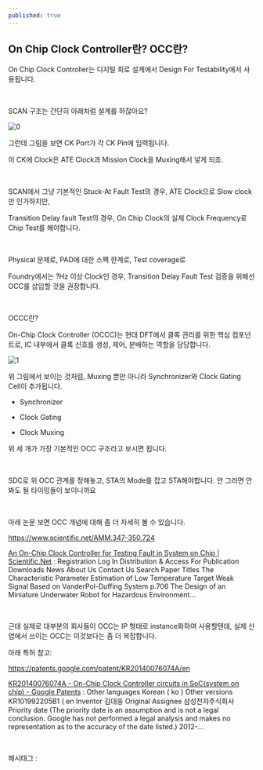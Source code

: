 ```yaml
---
published: true
---
```

## On Chip Clock Controller란? OCC란?

On Chip Clock Controller는 디지털 회로 설계에서 Design For Testability에서 사용됩니다.

​

SCAN 구조는 간단히 아래처럼 설계를 하잖아요?

![0](/asset/img/223445725462/0.png)

그런데 그림을 보면 CK Port가 각 CK Pin에 입력됩니다.

이 CK에 Clock은 ATE Clock과 Mission Clock을 Muxing해서 넣게 되죠.

​

SCAN에서 그냥 기본적인 Stuck-At Fault Test의 경우, ATE Clock으로 Slow clock만 인가하지만,

Transition Delay fault Test의 경우, On Chip Clock의 실제 Clock Frequency로 Chip Test를 해야합니다.

​

Physical 문제로, PAD에 대한 스펙 한계로, Test coverage로

Foundry에서는 ?Hz 이상 Clock인 경우, Transition Delay Fault Test 검증을 위해선 OCC를 삽입할 것을 권장합니다.

​

OCCC란?

On-Chip Clock Controller (OCCC)는 현대 DFT에서 클록 관리를 위한 핵심 컴포넌트로, IC 내부에서 클록 신호를 생성, 제어, 분배하는 역할을 담당합니다.

![1](/asset/img/223445725462/1.png)

위 그림에서 보이는 것처럼, Muxing 뿐만 아니라 Synchronizer와 Clock Gating Cell이 추가됩니다.

- Synchronizer

- Clock Gating

- Clock Muxing

위 세 개가 가장 기본적인 OCC 구조라고 보시면 됩니다.

​

SDC로 위 OCC 관계를 정해놓고, STA의 Mode를 잡고 STA해야합니다. 안 그러면 안 봐도 될 타이밍들이 보이니까요

​

아래 논문 보면 OCC 개념에 대해 좀 더 자세히 볼 수 있습니다.

https://www.scientific.net/AMM.347-350.724

[An On-Chip Clock Controller for Testing Fault in System on Chip | Scientific.Net](https://www.scientific.net/AMM.347-350.724) : Registration Log In Distribution & Access For Publication Downloads News About Us Contact Us Search Paper Titles The Characteristic Parameter Estimation of Low Temperature Target Weak Signal Based on VanderPol-Duffing System p.706 The Design of an Miniature Underwater Robot for Hazardous Environment...

​

근데 실제로 대부분의 회사들이 OCC는 IP 형태로 instance화하여 사용할텐데, 실제 산업에서 쓰이는 OCC는 이것보다는 좀 더 복잡합니다.

아래 특허 참고:

https://patents.google.com/patent/KR20140076074A/en

[KR20140076074A - On-Chip Clock Controller circuits in SoC(system on chip) - Google Patents](https://patents.google.com/patent/KR20140076074A/en) : Other languages Korean ( ko ) Other versions KR101992205B1 ( en Inventor 김대웅 Original Assignee 삼성전자주식회사 Priority date (The priority date is an assumption and is not a legal conclusion. Google has not performed a legal analysis and makes no representation as to the accuracy of the date listed.) 2012-...

​

 해시태그 : 